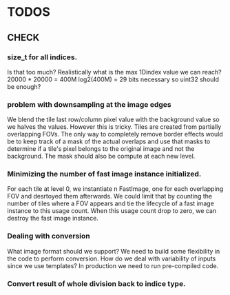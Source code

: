 # TODOS

## CHECK

### size_t for all indices.
Is that too much? Realistically what is the max 1Dindex value we can reach?
20000 * 20000 = 400M
log2(400M) = 29 bits necessary so uint32 should be enough?

### problem with downsampling at the image edges
We blend the tile last row/column pixel value with the background value so we halves the values.
However this is tricky. Tiles are created from partially overlapping FOVs.
The only way to completely remove border effects would be to keep track of a mask of the actual overlaps and use that masks
to determine if a tile's pixel belongs to the original image and not the background.
The mask should also be compute at each new level.

### Minimizing the number of fast image instance initialized.
For each tile at level 0, we instantiate n FastImage, one for each overlapping FOV and desrtoyed them afterwards.
We could limit that by counting the number of tiles where a FOV appears and tie the lifecycle of a fast image instance to this usage count.
When this usage count drop to zero, we can destroy the fast image instance.

### Dealing with conversion
What image format should we support?
We need to build some flexibility in the code to perform conversion.
How do we deal with variability of inputs since we use templates? In production we need to run pre-compiled code.

### Convert result of whole division back to indice type.